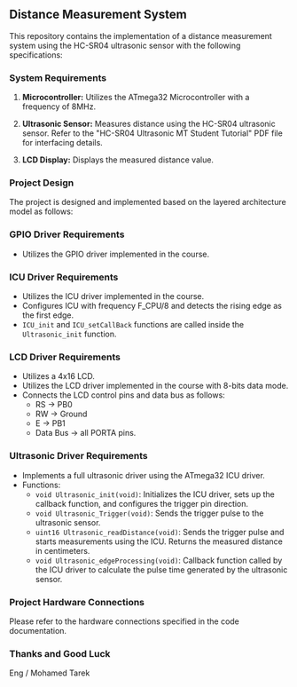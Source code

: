 ## Distance Measurement System

This repository contains the implementation of a distance measurement system using the HC-SR04 ultrasonic sensor with the following specifications:

### System Requirements

1. **Microcontroller:** Utilizes the ATmega32 Microcontroller with a frequency of 8MHz.

2. **Ultrasonic Sensor:** Measures distance using the HC-SR04 ultrasonic sensor. Refer to the "HC-SR04 Ultrasonic MT Student Tutorial" PDF file for interfacing details.

3. **LCD Display:** Displays the measured distance value.

### Project Design

The project is designed and implemented based on the layered architecture model as follows:

### GPIO Driver Requirements

- Utilizes the GPIO driver implemented in the course.

### ICU Driver Requirements

- Utilizes the ICU driver implemented in the course.
- Configures ICU with frequency F_CPU/8 and detects the rising edge as the first edge.
- `ICU_init` and `ICU_setCallBack` functions are called inside the `Ultrasonic_init` function.

### LCD Driver Requirements

- Utilizes a 4x16 LCD.
- Utilizes the LCD driver implemented in the course with 8-bits data mode.
- Connects the LCD control pins and data bus as follows:
  - RS → PB0
  - RW → Ground
  - E → PB1
  - Data Bus → all PORTA pins.

### Ultrasonic Driver Requirements

- Implements a full ultrasonic driver using the ATmega32 ICU driver.
- Functions:
  - `void Ultrasonic_init(void)`: Initializes the ICU driver, sets up the callback function, and configures the trigger pin direction.
  - `void Ultrasonic_Trigger(void)`: Sends the trigger pulse to the ultrasonic sensor.
  - `uint16 Ultrasonic_readDistance(void)`: Sends the trigger pulse and starts measurements using the ICU. Returns the measured distance in centimeters.
  - `void Ultrasonic_edgeProcessing(void)`: Callback function called by the ICU driver to calculate the pulse time generated by the ultrasonic sensor.

### Project Hardware Connections

Please refer to the hardware connections specified in the code documentation.

### Thanks and Good Luck

Eng / Mohamed Tarek
